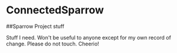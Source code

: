 # ConnectedSparrow


##Sparrow Project stuff

Stuff I need. Won't be useful to anyone except for my own record of change.
Please do not touch.
Cheerio!
